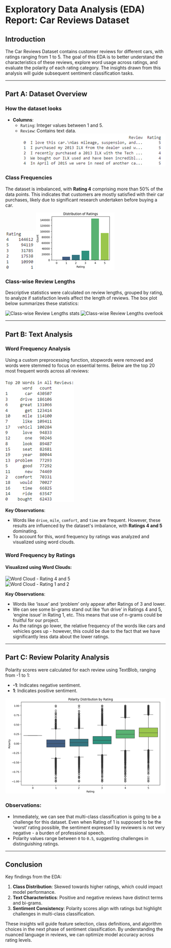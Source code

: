# Exploratory Data Analysis (EDA) Report: Car Reviews Dataset

## Introduction

The Car Reviews Dataset contains customer reviews for different cars, with ratings ranging from 1 to 5. The goal of this EDA is to better understand the characteristics of these reviews, explore word usage across ratings, and evaluate the polarity of each rating category. The insights drawn from this analysis will guide subsequent sentiment classification tasks.

---

## Part A: Dataset Overview

### How the dataset looks

- **Columns**:
  - `Rating`: Integer values between 1 and 5.
  - `Review`: Contains text data.
![First 5 datapoints](images/Data_review.png)

### Class Frequencies

The dataset is imbalanced, with **Rating 4** comprising more than 50% of the data points. This indicates that customers are mostly satisfied with their car purchases, likely due to significant research undertaken before buying a car.

![Ratings' Frequency](images/Rating_count.png)
![Ratings' Frequency bar graph](images/rating_distribution.png)

### Class-wise Review Lengths

Descriptive statistics were calculated on review lengths, grouped by rating, to analyze if satisfaction levels affect the length of reviews. The box plot below summarizes these statistics:

![Class-wise Review Lengths stats](images/review_lengths_stats.png)
![Class-wise Review Lengths overlook](images/review_lengths_boxplot.png)

---

## Part B: Text Analysis

### Word Frequency Analysis

Using a custom preprocessing function, stopwords were removed and words were stemmed to focus on essential terms. Below are the top 20 most frequent words across all reviews:

![Top 20 words](images/top_20_words.png)

**Key Observations**:
- Words like `drive`, `mile`, `comfort`, and `time` are frequent. However, these results are influenced by the dataset's imbalance, with **Ratings 4 and 5** dominating.
- To account for this, word frequency by ratings was analyzed and visualized using word clouds.

### Word Frequency by Ratings

#### Visualized using Word Clouds:

![Word Cloud - Rating 4 and 5](images/wordcloud_rating_4_5.png)  
![Word Cloud - Rating 1 and 2](images/wordcloud_rating_1_2.png)

**Key Observations**:
-	Words like ‘issue’ and ‘problem’ only appear after Ratings of 3 and lower. 
-	We can see some bi-grams stand out like ‘fun drive’ in Ratings 4 and 5, ‘engine issue’ in Rating 1, etc. This means that use of n-grams could be fruitful for our project.
-	As the ratings go lower, the relative frequency of the words like cars and vehicles goes up - however, this could be due to the fact that we have significantly less data about the lower ratings.  

---

## Part C: Review Polarity Analysis

Polarity scores were calculated for each review using TextBlob, ranging from -1 to 1:
- **-1**: Indicates negative sentiment.
- **1**: Indicates positive sentiment.
  
![Polarity Distribution](images/polarity_box_plot.png)

### Observations:
- Immediately, we can see that multi-class classification is going to be a challenge for this dataset. Even when Rating of 1 is supposed to be the ‘worst’ rating possible, the sentiment expressed by reviewers is not very negative - a burden of professional speech. 
- Polarity values range between `0` to `0.5`, suggesting challenges in distinguishing ratings.



---

## Conclusion

Key findings from the EDA:
1. **Class Distribution**: Skewed towards higher ratings, which could impact model performance.
2. **Text Characteristics**: Positive and negative reviews have distinct terms and bi-grams.
3. **Sentiment Consistency**: Polarity scores align with ratings but highlight challenges in multi-class classification.

These insights will guide feature selection, class definitions, and algorithm choices in the next phase of sentiment classification. By understanding the nuanced language in reviews, we can optimize model accuracy across rating levels.
